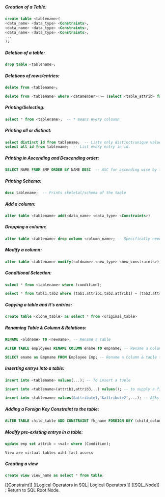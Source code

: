 ##### Creation of a Table:
```sql
create table <tablename>(
<data_name> <data_type> <Constraints>,
<data_name> <data_type> <Constraints>,
<data_name> <data_type> <Constraints>,
...
);
```

##### Deletion of a table:
```sql
drop table <tablename>;
```

##### Deletions of rows/entries:
```sql
delete from <tablename>;

delete from <tablename> where <datamember> >= (select <table_attrib> from <table2>);
```

##### Printing/Selecting:
```sql
select * from <tablename>;  -- * means every coloumn
```

##### Printing all or distinct:
```sql
select distinct id from tablename;  -- Lists only distinct/unique values.
select all id from tablename;  -- List every entry in id.
```

##### Printing in Ascending and Descending order:
```sql
SELECT NAME FROM EMP ORDER BY NAME DESC  -- ASC for ascending wise by the NAME attribute.
```

##### Printing Schema:
```sql
desc tablename;  -- Prints skeletal/schema of the table
```

##### Add a column:

```sql
alter table <tablename> add(<data_name> <data_type> <Constraints>)
```

##### Dropping a column:
```sql
alter table <tablename> drop column <column_name>; -- Specifically needs the column identifier.
```

##### Modify a column:
```sql
alter table <tablename> modify(<oldname> <new_type> <new_constraints>);
```

##### Conditional Selection:
```sql
select * from <tablename> where (condition);

select * from tabl1,tab2 where (tab1.attrib1,tab2.attrib1) = (tab2.attrib1,tab2.attrib2);  -- Tuple comparison
```

##### Copying a table and it's entries:
```sql
create table <clone_table> as select * from <original_table>
```

##### Renaming Table  & Column & Relations:
```sql
RENAME <oldname> TO <newname>; -- Rename a table

ALTER TABLE employees RENAME COLUMN ename TO empname; -- Rename a Column permanently & also needs column keyword.

SELECT ename as Empname FROM Employee Emp; -- Rename a Column & table temporarily
```

##### Inserting entrys into a table:
```sql
insert into <tablename> values(...); -- To insert a tuple

insert into <tablename>(attrib1,attrib3,..) values(); -- to supply a fixed nuber of attributes to repective columns.

insert into <tablename> values(&attribute1,'&attribute2',...); -- ASks for user input to insert into table attrib2 is string and attrib1 is interpreted as a number.
```
##### Adding a Foreign Key Constraint to the table:
```sql
ALTER TABLE child_table ADD CONSTRAINT fk_name FOREIGN KEY (child_column) REFERENCES parent_table(parent_column);
```

##### Modify pre-existing entrys in a table:
```sql
update emp set attrib = <val> where (Condition);
```

`View are virtual tables wiht fast access`

##### Creating a view
```sql
create view view_name as select * from table;
```

[[Constraint]]
[[Logical Operators in SQL| Logical Operators ]]
[[SQL_Node]] : Return to  SQL Root Node.
